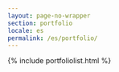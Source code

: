 ```yaml
---
layout: page-no-wrapper
section: portfolio
locale: es
permalink: /es/portfolio/
---
```


{% include portfoliolist.html %}
